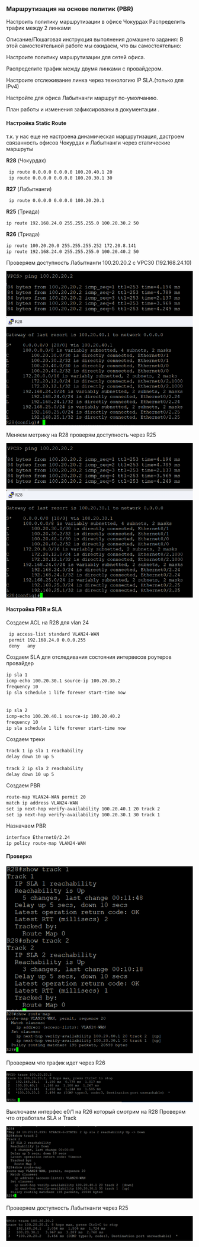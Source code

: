 ### Маршрутизация на основе политик (PBR) 

Настроить политику маршрутизации в офисе Чокурдах
Распределить трафик между 2 линками


Описание/Пошаговая инструкция выполнения домашнего задания:
В этой самостоятельной работе мы ожидаем, что вы самостоятельно:

Настроите политику маршрутизации для сетей офиса.

Распределите трафик между двумя линками с провайдером.

Настроите отслеживание линка через технологию IP SLA.(только для IPv4)

Настройте для офиса Лабытнанги маршрут по-умолчанию.

План работы и изменения зафиксированы в документации .



#### Настройка Static Route 

т.к. у нас еще не настроена динамическая маршрутизация, дастроем связанность офисов Чокурдах и Лабытнанги через статические маршруты

**R28** (Чокурдах)

     ip route 0.0.0.0 0.0.0.0 100.20.40.1 20  
     ip route 0.0.0.0 0.0.0.0 100.20.30.1 30 

**R27** (Лабытнанги)

     ip route 0.0.0.0 0.0.0.0 100.20.20.1  

**R25** (Триада)

    ip route 192.168.24.0 255.255.255.0 100.20.30.2 50

**R26** (Триада)

    ip route 100.20.20.0 255.255.255.252 172.20.8.141
    ip route 192.168.24.0 255.255.255.0 100.20.40.2 50
Проверяем доступность Лабытнанги 100.20.20.2 с VPC30 (192.168.24.10)

![](Lab5-Step1.1.png)
![](Lab5-Step1.2.png)

Меняем метрику на R28 проверям доступность через R25

![](Lab5-Step1.3.png)
![](Lab5-Step1.4.png)

#### Настройка PBR и SLA

Создаем ACL на R28 для vlan 24

     ip access-list standard VLAN24-WAN
     permit 192.168.24.0 0.0.0.255
     deny   any

Создаем SLA для отследивания состояния интервесов роутеров провайдер

    ip sla 1
    icmp-echo 100.20.30.1 source-ip 100.20.30.2
    frequency 10
    ip sla schedule 1 life forever start-time now


    ip sla 2
    icmp-echo 100.20.40.1 source-ip 100.20.40.2
    frequency 10
    ip sla schedule 1 life forever start-time now

Создаем треки 

    track 1 ip sla 1 reachability
    delay down 10 up 5

    track 2 ip sla 2 reachability
    delay down 10 up 5

Создаем PBR

    route-map VLAN24-WAN permit 20
    match ip address VLAN24-WAN 
    set ip next-hop verify-availability 100.20.40.1 20 track 2
    set ip next-hop verify-availability 100.20.30.1 30 track 1

Назначаем PBR

    interface Ethernet0/2.24
    ip policy route-map VLAN24-WAN

#### Проверка

![](Lab5-Step2.1.png)
![](Lab5-Step2.2.png)

Проверяем что трафик идет через R26

![](Lab5-Step2.3.png)

Выключаем интерфес e0/1 на R26 который смотрим на R28
Проверям что отработали SLA и Track

![](Lab5-Step2.4.png)

Проверяем доступность Лабытнанги через R25

![](Lab5-Step2.5.png)